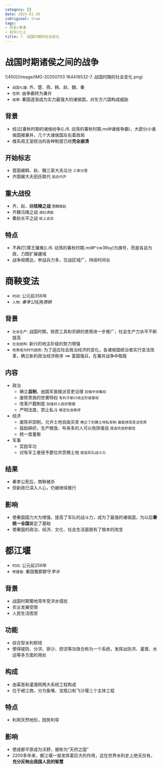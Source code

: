 ```yaml
---
category: []
date: 2025-01-30
isOriginal: true
tags:
- 历史/单课
- 初中/七上
title: 7. 战国时期的社会变化
---
```

# 战国时期诸侯之间的战争
![450](/image/IMG-20250703 164418532-7. 战国时期的社会变化.png)
- `战国七雄`: 齐、楚、燕、韩、赵、魏、秦
- `性质`: 由争霸转为兼并
- `结果`: 秦国逐渐成为实力最强大的诸侯国，对东方六国构成威胁
## 背景
- 经过[春秋时期的诸侯纷争](./6. 动荡的春秋时期.md#诸侯争霸)，大部分小诸侯国被兼并，几个大诸侯国左右着政局
- 维系周王室统治的各种制度已经**完全崩溃**
## 开始标志
- 晋国被韩、赵、魏三家大夫瓜分 `三家分晋`
- 齐国被大夫田氏取代 `田氏代齐`
## 重大战役
- 齐、赵、魏**桂陵之战** `围魏救赵`
- 齐魏马陵之战 `减灶诱敌`
- 秦赵长平之战 `纸上谈兵`
## 特点
- 不再打[尊王攘夷](./6. 动荡的春秋时期.md#^cw39sy)为旗号，而是各自为政，力图扩展疆域
- 战争规模达，参战兵力多，交战区域广，持续时间长
# 商鞅变法
- `时间`: 公元前356年
- `人物`: *秦孝公*任用*商鞅*
## 背景
- `社会生产`: 战国时期，铁质工具和农耕的使用进一步推广，社会生产力水平不断提高
- `社会结构`: 新兴的地主阶级的势力增强
- `改革成为时代趋势`: 为了适应社会政治经济的变化，各诸侯国统治者实行变法改革，确立新的政治经济秩序 ==> 富国强兵，在兼并战争中取胜
## 内容
- 政治
    - 确立**县制**，由国军直接派官吏治理 `加强中央集权`
    - 废除贵族的世袭特权 `有利于新兴地主阶级掌权`
    - 改革户籍制度 `加强对人民的管理` 
    - 严明法度，禁止私斗 `稳定社会秩序`
- 经济
    - 废除井田制，允许土地自由买卖 `确立了封建土地私有制` `最能体现变法性质`
    - 鼓励耕织，生产粮食、布帛多的人可以免除徭役 `提高农民积极性`
    - 统一度量衡
- 军事
    - 奖励军功
    - 对有军工者授予爵位并赏赐土地 `提高军队战斗力`
## 结果
- 秦孝公死后，商鞅被杀
- 但新政已深入人心，仍被继续推行
## 影响
- 使秦国国力大为增强，提高了军队的战斗力，成为了最强的诸侯国，为以后**秦统一全国**奠定了基础
- 使秦国的政治、经济、文化、社会生活面貌有了根本的改变

# 都江堰
- `时间`: 公元前256年
- `修建者`: 秦国蜀郡郡守*李冰*
## 背景
- 战国时期蜀地常年受洪水侵扰
- 农业发展受限
- 人民生活困苦
## 功能
- 综合型水利枢纽
- 使得堤防、分洪、排沙、控流等功效合称为一个系统，发挥出防洪、灌溉、水运等多方面的用处
## 构成
- 由渠首和灌溉网两大系统工程构成
- 位于岷江商，分为鱼嘴、宝瓶口和飞沙堰三个主体工程
## 特点
- 利用天然地形，因势利导
## 影响
- 使成都平原成为沃野，被称为“天府之国”
- 2200多年来，都江堰一直发挥着巨大的作用，这在世界水利史上绝无仅有，**充分反映出我国人民的智慧**